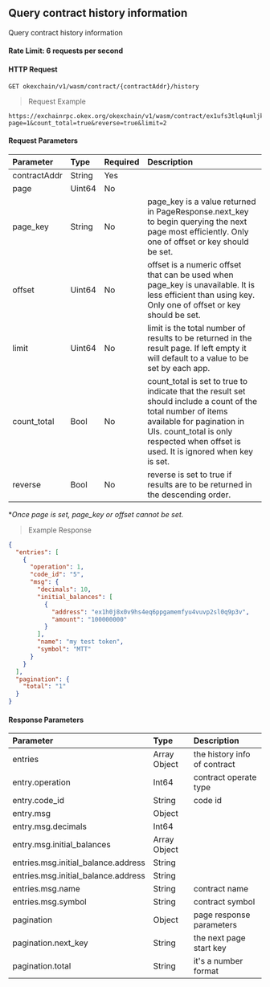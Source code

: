 ##  Query contract history information

Query contract history information

#### Rate Limit: 6 requests per second

#### HTTP Request

`GET okexchain/v1/wasm/contract/{contractAddr}/history`

> Request Example

```wiki
https://exchainrpc.okex.org/okexchain/v1/wasm/contract/ex1ufs3tlq4umljk0qfe8k5ya0x6hpavn897u2cnf9k0en9jr7qarqqy2pl6c/history?page=1&count_total=true&reverse=true&limit=2
```

#### Request Parameters
| **Parameter** | **Type** | **Required** | **Description**                                                                                                                                                                                                                   |
|:--------------|:---------|:-------------|:----------------------------------------------------------------------------------------------------------------------------------------------------------------------------------------------------------------------------------|
| contractAddr       | String   | Yes           |                                                                                                                                                                                                                                   |
| page          | Uint64   | No           |                                                                                                                                                                                                                                   |
| page_key      | String   | No           | page_key is a value returned in PageResponse.next_key to begin querying the next page most efficiently. Only one of offset or key should be set.                                                                                  |
| offset        | Uint64   | No           | offset is a numeric offset that can be used when page_key is unavailable. It is less efficient than using key. Only one of offset or key should be set.                                                                           |
| limit         | Uint64   | No           | limit is the total number of results to be returned in the result page. If left empty it will default to a value to be set by each app.                                                                                           |
| count_total   | Bool     | No           | count_total is set to true to indicate that the result set should include a count of the total number of items available for pagination in UIs. count_total is only respected when offset is used. It is ignored when key is set. |
| reverse       | Bool     | No           | reverse is set to true if results are to be returned in the descending order.                                                                                                                                                     |
**Once page is set, page_key or offset cannot be set.*

> Example Response

```json
{
  "entries": [
    {
      "operation": 1,
      "code_id": "5",
      "msg": {
        "decimals": 10,
        "initial_balances": [
          {
            "address": "ex1h0j8x0v9hs4eq6ppgamemfyu4vuvp2sl0q9p3v",
            "amount": "100000000"
          }
        ],
        "name": "my test token",
        "symbol": "MTT"
      }
    }
  ],
  "pagination": {
    "total": "1"
  }
}
```

#### Response Parameters

| **Parameter** | **Type** | **Description**                                                                                                                                                                                                                                                      |
| :----------------- | :------- | :------------------------------------------------------------------------------------------------------------------------------------------------------------------------------------------------------------------------------------------------------------------- |
| entries                             | Array Object | 	the history info of contract		|
| entry.operation                     | Int64        | 	contract operate type			|
| entry.code_id                       | String       | 		code id		|
| entry.msg                           | Object       | 				|
| entry.msg.decimals                  | Int64        | 				|
| entry.msg.initial_balances          | Array Object | 				|
| entries.msg.initial_balance.address | String       | 				|
| entries.msg.initial_balance.address | String       | 				|
| entries.msg.name                    | String       | 	contract name			|
| entries.msg.symbol                  | String       | 		contract symbol		|
|  pagination               | Object    | 	page response	parameters		| 
|  pagination.next_key      | String    | 		the next page start key		|  
|  pagination.total               | String    | 	it's a number format			| 
